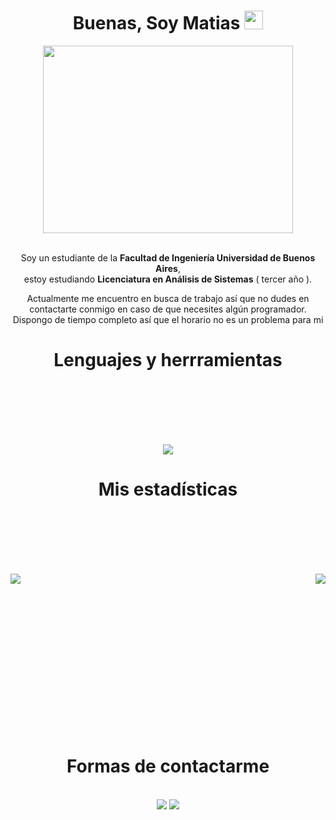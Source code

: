 
<div align= "center" >
	<h1>Buenas, Soy Matias <img src="https://media.giphy.com/media/hvRJCLFzcasrR4ia7z/giphy.gif" width="30"></h1></h1>
	 <img height="300" width="400" src="https://media.giphy.com/media/SWoSkN6DxTszqIKEqv/giphy.gif">
	<br>
	<br>
	<p>Soy un estudiante de la <b>Facultad de Ingeniería Universidad de Buenos Aires</b>, <br> estoy estudiando       <b>Licenciatura en Análisis de Sistemas</b> ( tercer año ).</p>
	<p>Actualmente me encuentro en busca de trabajo así que no dudes en contactarte conmigo en caso de que necesites algún programador. Dispongo de tiempo completo así que el horario no es un problema para mi</p>
</div>
<div align="center">
<h1>Lenguajes y herrramientas</h1>
<br><br><br><br><br>
<p align="center">
<img src="https://skillicons.dev/icons?i=js,html,css,typescript,jest,nodejs,bootstrap,java,maven,c,clojure,python,react,express,mysql,vscode&perline=8"/>
</p>
</div>
<h1 align="center">Mis estadísticas</h1>
<br><br><br><br><br>

<p><img align="left" src="http://github-readme-streak-stats.herokuapp.com?user=MatiasRueda&theme=slateorange&hide_border=true&border_radius=5.4&locale=es"  /></p>
<p>&nbsp;<img align="right" src="https://github-readme-stats.vercel.app/api/top-langs/?username=MatiasRueda"/></p>
<br><br><br><br><br><br><br><br><br><br><br><br><br>


<div align="center">
<h1>Formas de contactarme</h1>
<br>
<a href="https://www.linkedin.com/in/matias-rueda-00b787291/"><img src="https://img.shields.io/badge/-Matias%20Rueda-0077B5?style=flat&logo=Linkedin&logoColor=white"/></a>
<a href="matiasrued@gmail.com"><img src="https://img.shields.io/badge/-matiasrued@gmail.com-D14836?style=flat&logo=Gmail&logoColor=white"/></a>
</div>
